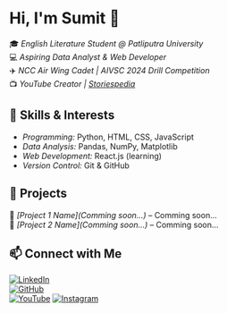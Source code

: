 # Hi, I'm Sumit 👋  

🎓 *English Literature Student @ Patliputra University*  
💻 *Aspiring Data Analyst & Web Developer*  
✈️ *NCC Air Wing Cadet | AIVSC 2024 Drill Competition*  
📺 *YouTube Creator | [Storiespedia](http://www.youtube.com/@Storiespedia-g4i)*  

## 🚀 Skills & Interests  
- *Programming:* Python, HTML, CSS, JavaScript  
- *Data Analysis:* Pandas, NumPy, Matplotlib  
- *Web Development:* React.js (learning)  
- *Version Control:* Git & GitHub  

## 📌 Projects  
🔹 *[Project 1 Name](Comming soon...)* – Comming soon...  
🔹 *[Project 2 Name](Comming soon...)* – Comming soon...  

## 📫 Connect with Me  
[![LinkedIn](https://img.shields.io/badge/LinkedIn-connect-blue?logo=linkedin)](https://in.linkedin.com/in/sumit-kumar-473697325)  
[![GitHub](https://img.shields.io/badge/GitHub-Follow-black?logo=github)](https://github.com/Sumit-aer)  
[![YouTube](https://img.shields.io/badge/YouTube-Subscribe-red?logo=youtube)](http://www.youtube.com/@Storiespedia-g4i)
[![Instagram](https://img.shields.io/badge/Instagram-Follow-ff69b4?logo=instagram&logoColor=white)](https://www.instagram.com/sumit.aer/#)
